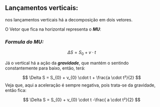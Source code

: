 ## Lançamentos verticais:

nos lançamentos verticais há a decomposição em dois vetores.

O Vetor que fica na horizontal representa o ***MU***:

### ***Formula do MU:***

$$
\Delta S = S_{0} + v \cdot t
$$

Já o vertical há a ação da ***gravidade***, que mantém o sentindo constantemente para baixo, então, terá:

$$
\Delta S = S_{0} + v_{0} \cdot t + \frac{a \cdot t²}{2}
$$
Veja que, aqui a aceleração é sempre negativa, pois trata-se da gravidade, então fica:

$$
\Delta S = S_{0} + v_{0} \cdot t -\frac{ a \cdot t²}{2}
$$